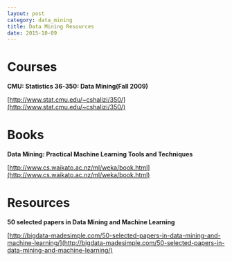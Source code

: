 ```yaml
---
layout: post
category: data_mining
title: Data Mining Resources
date: 2015-10-09
---
```


# Courses

**CMU: Statistics 36-350: Data Mining(Fall 2009)**

[http://www.stat.cmu.edu/~cshalizi/350/](http://www.stat.cmu.edu/~cshalizi/350/)

# Books

**Data Mining: Practical Machine Learning Tools and Techniques**

[http://www.cs.waikato.ac.nz/ml/weka/book.html](http://www.cs.waikato.ac.nz/ml/weka/book.html)

# Resources

**50 selected papers in Data Mining and Machine Learning**

[http://bigdata-madesimple.com/50-selected-papers-in-data-mining-and-machine-learning/](http://bigdata-madesimple.com/50-selected-papers-in-data-mining-and-machine-learning/)